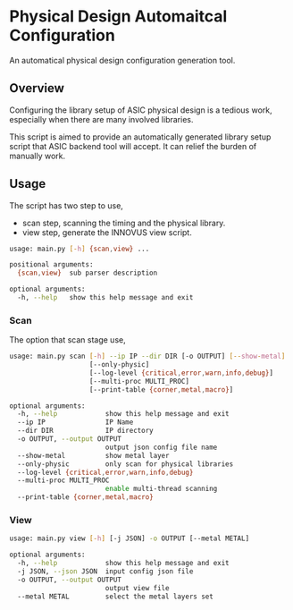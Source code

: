 # Physical Design Automaitcal Configuration

An automatical physical design configuration generation tool.

## Overview

Configuring the library setup of ASIC physical design is a tedious work, especially when there are many involved libraries.

This script is aimed to provide an automatically generated library setup script that ASIC backend tool will accept. It can relief the burden of manually work.

## Usage

The script has two step to use,
* scan step, scanning the timing and the physical library. 
* view step, generate the INNOVUS view script.

```bash
usage: main.py [-h] {scan,view} ...

positional arguments:
  {scan,view}  sub parser description

optional arguments:
  -h, --help   show this help message and exit
```

### Scan

The option that scan stage use,

```bash
usage: main.py scan [-h] --ip IP --dir DIR [-o OUTPUT] [--show-metal]
                    [--only-physic]
                    [--log-level {critical,error,warn,info,debug}]
                    [--multi-proc MULTI_PROC]
                    [--print-table {corner,metal,macro}]

optional arguments:
  -h, --help            show this help message and exit
  --ip IP               IP Name
  --dir DIR             IP directory
  -o OUTPUT, --output OUTPUT
                        output json config file name
  --show-metal          show metal layer
  --only-physic         only scan for physical libraries
  --log-level {critical,error,warn,info,debug}
  --multi-proc MULTI_PROC
                        enable multi-thread scanning
  --print-table {corner,metal,macro}
```
### View 

```bash 
usage: main.py view [-h] [-j JSON] -o OUTPUT [--metal METAL]

optional arguments:
  -h, --help            show this help message and exit
  -j JSON, --json JSON  input config json file
  -o OUTPUT, --output OUTPUT
                        output view file
  --metal METAL         select the metal layers set
```
